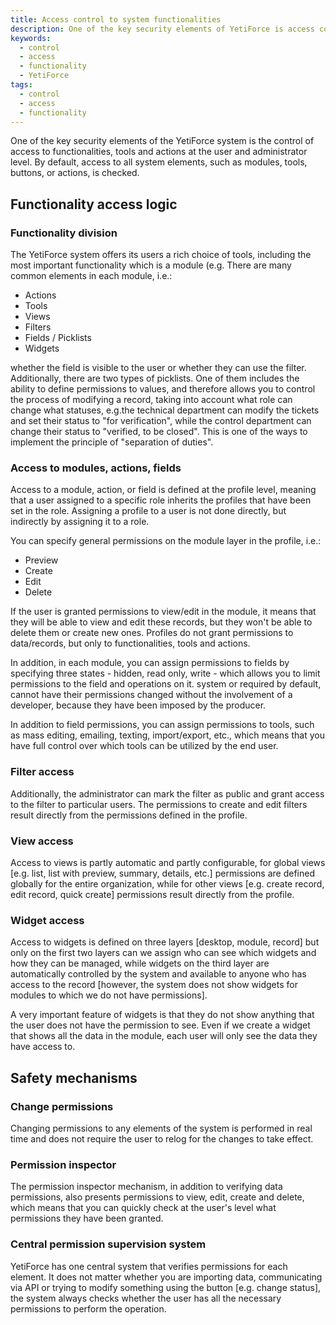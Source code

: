 ```yaml
---
title: Access control to system functionalities
description: One of the key security elements of YetiForce is access control to functionalities, tools, and actions available in the system.
keywords:
  - control
  - access
  - functionality
  - YetiForce
tags:
  - control
  - access
  - functionality
---
```


One of the key security elements of the YetiForce system is the control of access to functionalities, tools and actions at the user and administrator level. By default, access to all system elements, such as modules, tools, buttons, or actions, is checked.

## Functionality access logic

### Functionality division

The YetiForce system offers its users a rich choice of tools, including the most important functionality which is a module (e.g. There are many common elements in each module, i.e.:

- Actions
- Tools
- Views
- Filters
- Fields / Picklists
- Widgets

whether the field is visible to the user or whether they can use the filter. Additionally, there are two types of picklists. One of them includes the ability to define permissions to values, and therefore allows you to control the process of modifying a record, taking into account what role can change what statuses, e.g.the technical department can modify the tickets and set their status to "for verification", while the control department can change their status to "verified, to be closed". This is one of the ways to implement the principle of "separation of duties".

### Access to modules, actions, fields

Access to a module, action, or field is defined at the profile level, meaning that a user assigned to a specific role inherits the profiles that have been set in the role. Assigning a profile to a user is not done directly, but indirectly by assigning it to a role.

You can specify general permissions on the module layer in the profile, i.e.:

- Preview
- Create
- Edit
- Delete

If the user is granted permissions to view/edit in the module, it means that they will be able to view and edit these records, but they won't be able to delete them or create new ones. Profiles do not grant permissions to data/records, but only to functionalities, tools and actions.

In addition, in each module, you can assign permissions to fields by specifying three states - hidden, read only, write - which allows you to limit permissions to the field and operations on it. system or required by default, cannot have their permissions changed without the involvement of a developer, because they have been imposed by the producer.

In addition to field permissions, you can assign permissions to tools, such as mass editing, emailing, texting, import/export, etc., which means that you have full control over which tools can be utilized by the end user.

### Filter access

Additionally, the administrator can mark the filter as public and grant access to the filter to particular users. The permissions to create and edit filters result directly from the permissions defined in the profile.

### View access

Access to views is partly automatic and partly configurable, for global views [e.g. list, list with preview, summary, details, etc.] permissions are defined globally for the entire organization, while for other views [e.g. create record, edit record, quick create] permissions result directly from the profile.

### Widget access

Access to widgets is defined on three layers [desktop, module, record] but only on the first two layers can we assign who can see which widgets and how they can be managed, while widgets on the third layer are automatically controlled by the system and available to anyone who has access to the record [however, the system does not show widgets for modules to which we do not have permissions].

A very important feature of widgets is that they do not show anything that the user does not have the permission to see. Even if we create a widget that shows all the data in the module, each user will only see the data they have access to.

## Safety mechanisms

### Change permissions

Changing permissions to any elements of the system is performed in real time and does not require the user to relog for the changes to take effect.

### Permission inspector

The permission inspector mechanism, in addition to verifying data permissions, also presents permissions to view, edit, create and delete, which means that you can quickly check at the user's level what permissions they have been granted.

### Central permission supervision system

YetiForce has one central system that verifies permissions for each element. It does not matter whether you are importing data, communicating via API or trying to modify something using the button [e.g. change status], the system always checks whether the user has all the necessary permissions to perform the operation.
